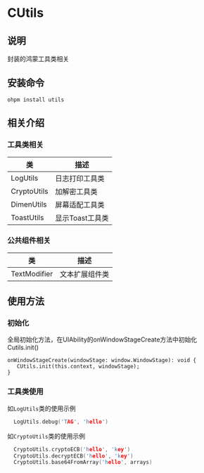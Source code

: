 # CUtils

## 说明

封装的鸿蒙工具类相关

## 安装命令

`ohpm install utils`

## 相关介绍

### 工具类相关

| 类           | 描述         |
|-------------|------------|
| LogUtils    | 日志打印工具类    |
| CryptoUtils | 加解密工具类     |
| DimenUtils  | 屏幕适配工具类    |
| ToastUtils  | 显示Toast工具类 |

### 公共组件相关

| 类            | 描述      |
|--------------|---------|
| TextModifier | 文本扩展组件类 |

## 使用方法

### 初始化

全局初始化方法，在UIAbility的onWindowStageCreate方法中初始化 Cutils.init()

```
onWindowStageCreate(windowStage: window.WindowStage): void {
   CUtils.init(this.context, windowStage);  
}
```

### 工具类使用

如`LogUtils`类的使用示例

```c
  LogUtils.debug('TAG', 'hello')
```

如`CryptoUtils`类的使用示例

```c
  CryptoUtils.cryptoECB('hello', 'key')
  CryptoUtils.decryptECB('hello', 'key')
  CryptoUtils.base64FromArray('hello', arrays)
```